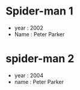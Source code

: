 # Spider-man 1
- year : 2002
- Name : Peter Parker

# spider-man 2
- year : 2004
- name : Peter Parker
